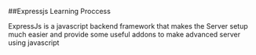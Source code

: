 ##Expressjs Learning Proccess

ExpressJs is a javascript backend framework that makes the Server setup much easier and provide some useful addons to make advanced server using javascript
